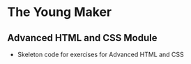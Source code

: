 # The Young Maker

## Advanced HTML and CSS Module

- Skeleton code for exercises for Advanced HTML and CSS
